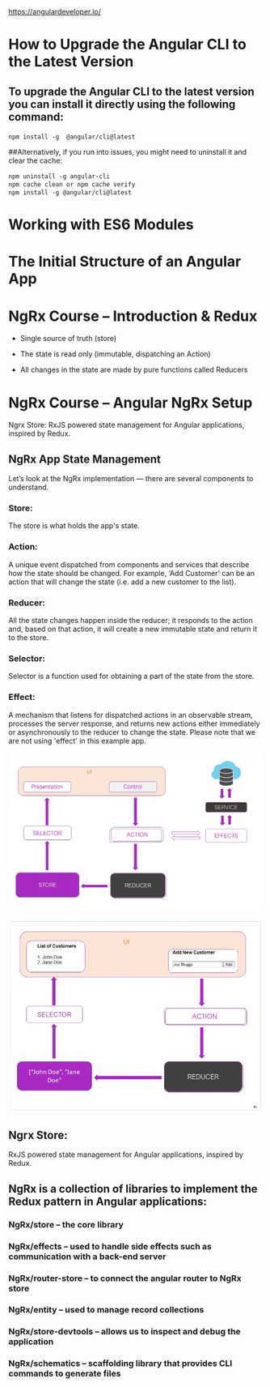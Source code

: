 
https://angulardeveloper.io/


# How to Upgrade the Angular CLI to the Latest Version

## To upgrade the Angular CLI to the latest version you can install it directly using the following command:

`npm install -g  @angular/cli@latest`


##Alternatively, if you run into issues, you might need to uninstall it and clear the cache:

```
npm uninstall -g angular-cli
npm cache clean or npm cache verify
npm install -g @angular/cli@latest
```

# Working with ES6 Modules

# The Initial Structure of an Angular App

# NgRx Course – Introduction & Redux

- Single source of truth (store)

- The state is read only (immutable, dispatching an Action)

- All changes in the state are made by pure functions called Reducers

# NgRx Course – Angular NgRx Setup

Ngrx Store: RxJS powered state management for Angular applications, inspired by Redux.

## NgRx App State Management
Let’s look at the NgRx implementation — there are several components to understand. 

### Store: 
The store is what holds the app's state. 

### Action: 
A unique event dispatched from components and services that describe how the state should be changed. For example, ‘Add Customer’ can be an action that will change the state (i.e. add a new customer to the list).

### Reducer: 
All the state changes happen inside the reducer; it responds to the action and, based on that action, it will create a new immutable state and return it to the store.

### Selector: 
Selector is a function used for obtaining a part of the state from the store.

### Effect: 
A mechanism that listens for dispatched actions in an observable stream, processes the server response, and returns new actions either immediately or asynchronously to the reducer to change the state. Please note that we are not using 'effect' in this example app.


![Alt text](./NgrxStore-Structure.jpg "Ngrx Store Structure")


![Alt text](./NgrxStore-AddCustomer.gif "Ngrx Store Structure")


## Ngrx Store: 

RxJS powered state management for Angular applications, inspired by Redux.


## NgRx is a collection of libraries to implement the Redux pattern in Angular applications:

### NgRx/store – the core library
### NgRx/effects – used to handle side effects such as communication with a back-end server
### NgRx/router-store – to connect the angular router to NgRx store
### NgRx/entity – used to manage record collections
### NgRx/store-devtools – allows us to inspect and debug the application
### NgRx/schematics – scaffolding library that provides CLI commands to generate files



